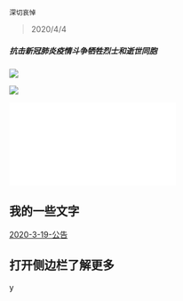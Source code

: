 `深切哀悼`
> 2020/4/4
##### 抗击新冠肺炎疫情斗争牺牲烈士和逝世同胞
![](https://ss1.bdstatic.com/70cFuXSh_Q1YnxGkpoWK1HF6hhy/it/u=2707881020,3314832193&fm=11&gp=0.jpg)
<!-- slide vertical=true -->

![](https://ss2.bdstatic.com/70cFvnSh_Q1YnxGkpoWK1HF6hhy/it/u=1519875058,3483679058&fm=11&gp=0.jpg)
<!-- slide -->
<iframe class="bilibili" src="//player.bilibili.com/player.html?aid=967518186&bvid=BV1Yp4y117pH&cid=172102423&page=1" scrolling="no" border="0" frameborder="no" framespacing="0" allowfullscreen="true"> </iframe>
<!-- slide -->

## 我的一些文字
[2020-3-19-公告](https://inforest.xzzxz.cn/_posts/2020-03-19-%E9%80%9A%E7%9F%A5/)

<!-- slide vertical=true -->
## 打开侧边栏了解更多
y
